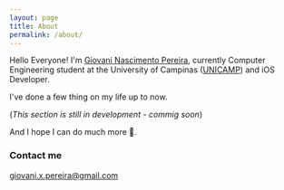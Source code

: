 ```yaml
---
layout: page
title: About
permalink: /about/
---
```


Hello Everyone!
I'm [Giovani Nascimento Pereira](fb.com/giovaninppc), currently Computer Engineering student at the University of Campinas ([UNICAMP](http://www.unicamp.br/)) and iOS Developer.

I've done a few thing on my life up to now.

(*This section is still in development - commig soon*)

And I hope I can do much more
🐠.

### Contact me

[giovani.x.pereira@gmail.com](mailto:giovani.x.pereira@gmail.com)
